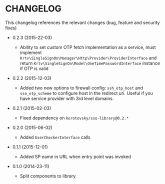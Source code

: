 CHANGELOG
===================

This changelog references the relevant changes (bug, feature and security fixes)

* 0.2.3 (2015-22-03)
  * Ability to set custom OTP fetch implementation as a service,
    must implement `Krtv\SingleSignOn\Manager\Http\Provider\ProviderInterface` and return `Krtv\SingleSignOn\Model\OneTimePasswordInterface` instance if OTP is valid

* 0.2.2 (2015-12-03)
  * Added two new options to firewall config: `ssh_otp_host` and `sso_otp_scheme` to configure host in the redirect uri.
    Useful if you have service provider with 3rd level domains.

* 0.2.1 (2015-02-03)
  * Fixed dependency on `korotovsky/sso-library@0.2.*`

* 0.2.0 (2015-06-02)
  * Added `UserCheckerInterface` calls

* 0.1.1 (2015-12-01)
  * Added SP name in URL when entry point was invoked

* 0.1.0 (2014-23-11)
  * Split components to library
